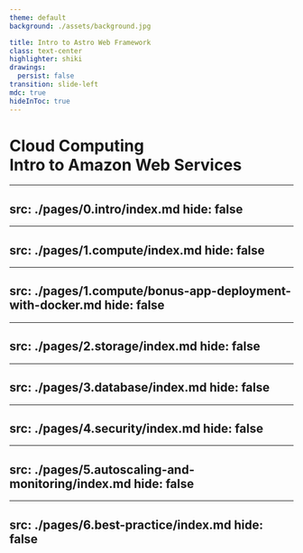```yaml
---
theme: default
background: ./assets/background.jpg

title: Intro to Astro Web Framework
class: text-center
highlighter: shiki
drawings:
  persist: false
transition: slide-left
mdc: true
hideInToc: true
---
```


# Cloud Computing <br /> Intro to Amazon Web Services

---
src: ./pages/0.intro/index.md
hide: false
---

---
src: ./pages/1.compute/index.md
hide: false
---

---
src: ./pages/1.compute/bonus-app-deployment-with-docker.md
hide: false
---

---
src: ./pages/2.storage/index.md
hide: false
---

---
src: ./pages/3.database/index.md
hide: false
---

---
src: ./pages/4.security/index.md
hide: false
---

---
src: ./pages/5.autoscaling-and-monitoring/index.md
hide: false
---

---
src: ./pages/6.best-practice/index.md
hide: false
---